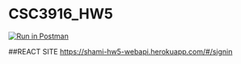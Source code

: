 # CSC3916_HW5

[![Run in Postman](https://run.pstmn.io/button.svg)](https://app.getpostman.com/run-collection/b96865c280c4bc5063ce?action=collection%2Fimport#?env%5BHomework3%5D=W3sia2V5IjoiVU5JUVVFX0tFWSIsInZhbHVlIjoic29tZXZhbHVlIiwiZW5hYmxlZCI6dHJ1ZSwidHlwZSI6ImRlZmF1bHQiLCJzZXNzaW9uVmFsdWUiOiJzb21ldmFsdWUiLCJzZXNzaW9uSW5kZXgiOjB9LHsia2V5IjoiU0VDUkVUX0tFWSIsInZhbHVlIjoic29tZXZhbHVlIiwiZW5hYmxlZCI6dHJ1ZSwidHlwZSI6ImRlZmF1bHQiLCJzZXNzaW9uVmFsdWUiOiJzb21ldmFsdWUiLCJzZXNzaW9uSW5kZXgiOjF9LHsia2V5IjoidG9rZW4iLCJ2YWx1ZSI6IiIsImVuYWJsZWQiOnRydWUsInR5cGUiOiJkZWZhdWx0Iiwic2Vzc2lvblZhbHVlIjoibnVsbCIsInNlc3Npb25JbmRleCI6Mn1d)

##REACT SITE
https://shami-hw5-webapi.herokuapp.com/#/signin